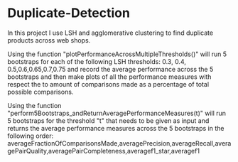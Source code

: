 # Duplicate-Detection
In this project I use LSH and agglomerative clustering to find duplicate products across web shops.

Using the function "plotPerformanceAcrossMultipleThresholds()" will run 5 bootstraps for each of the following LSH thresholds: 0.3, 0.4, 0.5,0.6,0.65,0.7,0.75 and record the average performance across the 5 bootstraps and then make plots of all the performance measures with respect the to amount of comparisons made as a percentage of total possible comparisons.

Using the function "perform5Bootstraps_andReturnAveragePerformanceMeasures(t)" will run 5 bootstraps for the threshold "t" that needs to be given as input and returns the average performance measures across the 5 bootstraps in the following order: averageFractionOfComparisonsMade,averagePrecision,averageRecall,averagePairQuality,averagePairCompleteness,averagef1_star,averagef1
